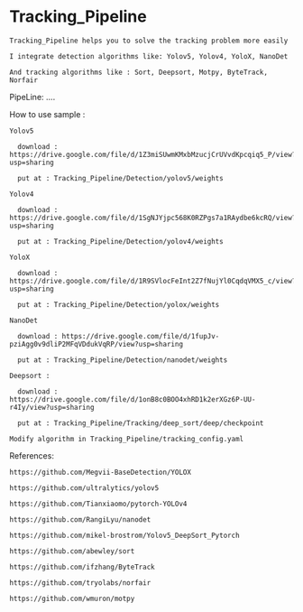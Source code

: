 # Tracking_Pipeline

    Tracking_Pipeline helps you to solve the tracking problem more easily

    I integrate detection algorithms like: Yolov5, Yolov4, YoloX, NanoDet

    And tracking algorithms like : Sort, Deepsort, Motpy, ByteTrack, Norfair


PipeLine:
....



How to use sample : 

    Yolov5

      download : https://drive.google.com/file/d/1Z3miSUwmKMxbMzucjCrUVvdKpcqiq5_P/view?usp=sharing

      put at : Tracking_Pipeline/Detection/yolov5/weights

    Yolov4

      download : https://drive.google.com/file/d/1SgNJYjpc568K0RZPgs7a1RAydbe6kcRQ/view?usp=sharing

      put at : Tracking_Pipeline/Detection/yolov4/weights

    YoloX 

      download : https://drive.google.com/file/d/1R9SVlocFeInt2Z7fNujYl0CqdqVMX5_c/view?usp=sharing

      put at : Tracking_Pipeline/Detection/yolox/weights

    NanoDet

      download : https://drive.google.com/file/d/1fupJv-pziAgg0v9dliP2MFqVDdukVqRP/view?usp=sharing

      put at : Tracking_Pipeline/Detection/nanodet/weights

    Deepsort :

      download : https://drive.google.com/file/d/1onB8c0BOO4xhRD1k2erXGz6P-UU-r4Iy/view?usp=sharing

      put at : Tracking_Pipeline/Tracking/deep_sort/deep/checkpoint

    Modify algorithm in Tracking_Pipeline/tracking_config.yaml

References:

    https://github.com/Megvii-BaseDetection/YOLOX

    https://github.com/ultralytics/yolov5

    https://github.com/Tianxiaomo/pytorch-YOLOv4

    https://github.com/RangiLyu/nanodet

    https://github.com/mikel-brostrom/Yolov5_DeepSort_Pytorch

    https://github.com/abewley/sort

    https://github.com/ifzhang/ByteTrack

    https://github.com/tryolabs/norfair

    https://github.com/wmuron/motpy
